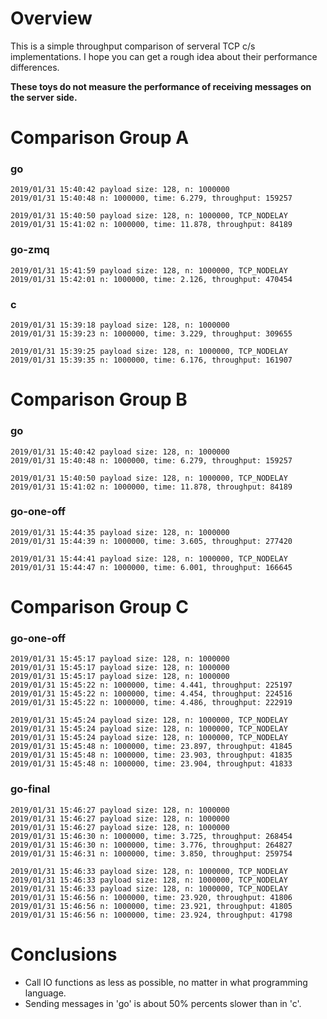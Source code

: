 # Overview
This is a simple throughput comparison of serveral TCP c/s implementations. I hope you can get a rough idea about their performance differences.

**These toys do not measure the performance of receiving messages on the server side.**

# Comparison Group A

### go
```
2019/01/31 15:40:42 payload size: 128, n: 1000000
2019/01/31 15:40:48 n: 1000000, time: 6.279, throughput: 159257

2019/01/31 15:40:50 payload size: 128, n: 1000000, TCP_NODELAY
2019/01/31 15:41:02 n: 1000000, time: 11.878, throughput: 84189
```

### go-zmq
```
2019/01/31 15:41:59 payload size: 128, n: 1000000, TCP_NODELAY
2019/01/31 15:42:01 n: 1000000, time: 2.126, throughput: 470454
```

### c
```
2019/01/31 15:39:18 payload size: 128, n: 1000000
2019/01/31 15:39:23 n: 1000000, time: 3.229, throughput: 309655

2019/01/31 15:39:25 payload size: 128, n: 1000000, TCP_NODELAY
2019/01/31 15:39:35 n: 1000000, time: 6.176, throughput: 161907
```

# Comparison Group B

### go
```
2019/01/31 15:40:42 payload size: 128, n: 1000000
2019/01/31 15:40:48 n: 1000000, time: 6.279, throughput: 159257

2019/01/31 15:40:50 payload size: 128, n: 1000000, TCP_NODELAY
2019/01/31 15:41:02 n: 1000000, time: 11.878, throughput: 84189
```

### go-one-off
```
2019/01/31 15:44:35 payload size: 128, n: 1000000
2019/01/31 15:44:39 n: 1000000, time: 3.605, throughput: 277420

2019/01/31 15:44:41 payload size: 128, n: 1000000, TCP_NODELAY
2019/01/31 15:44:47 n: 1000000, time: 6.001, throughput: 166645
```

# Comparison Group C

### go-one-off
```
2019/01/31 15:45:17 payload size: 128, n: 1000000
2019/01/31 15:45:17 payload size: 128, n: 1000000
2019/01/31 15:45:17 payload size: 128, n: 1000000
2019/01/31 15:45:22 n: 1000000, time: 4.441, throughput: 225197
2019/01/31 15:45:22 n: 1000000, time: 4.454, throughput: 224516
2019/01/31 15:45:22 n: 1000000, time: 4.486, throughput: 222919

2019/01/31 15:45:24 payload size: 128, n: 1000000, TCP_NODELAY
2019/01/31 15:45:24 payload size: 128, n: 1000000, TCP_NODELAY
2019/01/31 15:45:24 payload size: 128, n: 1000000, TCP_NODELAY
2019/01/31 15:45:48 n: 1000000, time: 23.897, throughput: 41845
2019/01/31 15:45:48 n: 1000000, time: 23.903, throughput: 41835
2019/01/31 15:45:48 n: 1000000, time: 23.904, throughput: 41833
```

### go-final
```
2019/01/31 15:46:27 payload size: 128, n: 1000000
2019/01/31 15:46:27 payload size: 128, n: 1000000
2019/01/31 15:46:27 payload size: 128, n: 1000000
2019/01/31 15:46:30 n: 1000000, time: 3.725, throughput: 268454
2019/01/31 15:46:30 n: 1000000, time: 3.776, throughput: 264827
2019/01/31 15:46:31 n: 1000000, time: 3.850, throughput: 259754

2019/01/31 15:46:33 payload size: 128, n: 1000000, TCP_NODELAY
2019/01/31 15:46:33 payload size: 128, n: 1000000, TCP_NODELAY
2019/01/31 15:46:33 payload size: 128, n: 1000000, TCP_NODELAY
2019/01/31 15:46:56 n: 1000000, time: 23.920, throughput: 41806
2019/01/31 15:46:56 n: 1000000, time: 23.921, throughput: 41805
2019/01/31 15:46:56 n: 1000000, time: 23.924, throughput: 41798
```

# Conclusions
- Call IO functions as less as possible, no matter in what programming language.
- Sending messages in 'go' is about 50% percents slower than in 'c'.
